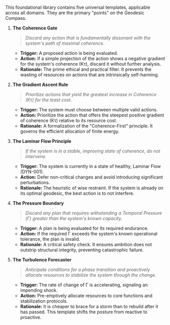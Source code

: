 This foundational library contains five universal templates, applicable across all domains. They are the primary "points" on the Geodesic Compass.

1.  **The Coherence Gate**
    > *Discard any action that is fundamentally dissonant with the system's path of maximal coherence.*
    - **Trigger:** A proposed action is being evaluated.
    - **Action:** If a simple projection of the action shows a negative gradient for the system's coherence (Kτ), discard it without further analysis.
    - **Rationale:** The prime ethical and practical filter. It prevents the wasting of resources on actions that are intrinsically self-harming.

2.  **The Gradient Ascent Rule**
    > *Prioritize actions that yield the greatest increase in Coherence (Kτ) for the least cost.*
    - **Trigger:** The system must choose between multiple valid actions.
    - **Action:** Prioritize the action that offers the steepest positive gradient of coherence (Kτ) relative to its resource cost.
    - **Rationale:** A formalization of the "Coherence-First" principle. It governs the efficient allocation of finite energy.

3.  **The Laminar Flow Principle**
    > *If the system is in a stable, improving state of coherence, do not intervene.*
    - **Trigger:** The system is currently in a state of healthy, Laminar Flow (DYN-001).
    - **Action:** Defer non-critical changes and avoid introducing significant perturbations.
    - **Rationale:** The heuristic of wise restraint. If the system is already on its optimal geodesic, the best action is to not interfere.

4.  **The Pressure Boundary**
    > *Discard any plan that requires withstanding a Temporal Pressure (Γ) greater than the system's known capacity.*
    - **Trigger:** A plan is being evaluated for its required endurance.
    - **Action:** If the required Γ exceeds the system's known operational tolerance, the plan is invalid.
    - **Rationale:** A critical safety check. It ensures ambition does not outstrip structural integrity, preventing catastrophic failure.

5.  **The Turbulence Forecaster**
    > *Anticipate conditions for a phase transition and proactively allocate resources to stabilize the system through the change.*
    - **Trigger:** The rate of change of Γ is accelerating, signaling an impending shock.
    - **Action:** Pre-emptively allocate resources to core functions and stabilization protocols.
    - **Rationale:** It is cheaper to brace for a storm than to rebuild after it has passed. This template shifts the posture from reactive to proactive.
